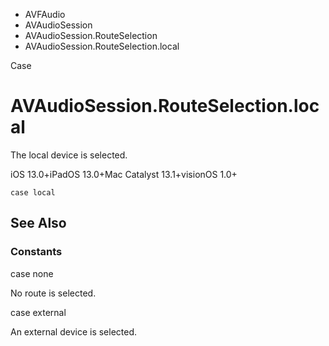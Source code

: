 

- AVFAudio
- AVAudioSession
- AVAudioSession.RouteSelection
-  AVAudioSession.RouteSelection.local 

Case

# AVAudioSession.RouteSelection.local

The local device is selected.

iOS 13.0+iPadOS 13.0+Mac Catalyst 13.1+visionOS 1.0+

``` source
case local
```

## See Also

### Constants

case none

No route is selected.

case external

An external device is selected.

